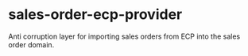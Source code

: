 # sales-order-ecp-provider
Anti corruption layer for importing sales orders from ECP into the sales order domain.
